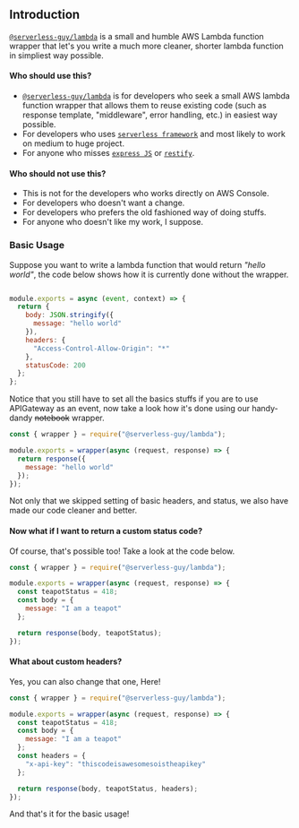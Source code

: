 ## Introduction

[`@serverless-guy/lambda`](https://github.com/serverless-guy/lambda) is a small and humble AWS Lambda function wrapper that let's you write a much more cleaner, shorter lambda function in simpliest way possible.  

#### Who should use this?  
  
* [`@serverless-guy/lambda`](https://github.com/serverless-guy/lambda) is for developers who seek a small AWS lambda function wrapper that allows them to reuse existing code (such as response template, "middleware", error handling, etc.) in easiest way possible.
* For developers who uses [`serverless framework`](https://www.serverless.com/framework/docs/providers/aws/) and most likely to work on medium to huge project.
* For anyone who misses [`express JS`](https://expressjs.com/) or [`restify`](http://restify.com/).

#### Who should not use this?  
  
* This is not for the developers who works directly on AWS Console.
* For developers who doesn't want a change.
* For developers who prefers the old fashioned way of doing stuffs.
* For anyone who doesn't like my work, I suppose.
  
### Basic Usage  
  
Suppose you want to write a lambda function that would return _"hello world"_, the code below shows how it is currently done without the wrapper.

```javascript

module.exports = async (event, context) => {
  return {
    body: JSON.stringify({
      message: "hello world"
    }),
    headers: {
      "Access-Control-Allow-Origin": "*"
    },
    statusCode: 200
  };
};
```

Notice that you still have to set all the basics stuffs if you are to use APIGateway as an event, now take a look how it's done using our handy-dandy ~~notebook~~ wrapper.  
  
```javascript
const { wrapper } = require("@serverless-guy/lambda");

module.exports = wrapper(async (request, response) => {
  return response({
    message: "hello world"
  });
});
```  
  
Not only that we skipped setting of basic headers, and status, we also have made our code cleaner and better.  
  
#### Now what if I want to return a custom status code?  
  
Of course, that's possible too! Take a look at the code below.

```javascript
const { wrapper } = require("@serverless-guy/lambda");

module.exports = wrapper(async (request, response) => {
  const teapotStatus = 418;
  const body = {
    message: "I am a teapot"
  };

  return response(body, teapotStatus);
});
```  
  
#### What about custom headers?  
  
Yes, you can also change that one, Here!  
  
```javascript
const { wrapper } = require("@serverless-guy/lambda");

module.exports = wrapper(async (request, response) => {
  const teapotStatus = 418;
  const body = {
    message: "I am a teapot"
  };
  const headers = {
    "x-api-key": "thiscodeisawesomesoistheapikey"
  };

  return response(body, teapotStatus, headers);
});
```  
  
And that's it for the basic usage!

